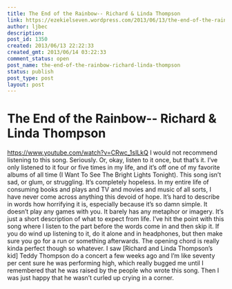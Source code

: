 ```yaml
---
title: The End of the Rainbow-- Richard & Linda Thompson
link: https://ezekielseven.wordpress.com/2013/06/13/the-end-of-the-rainbow-richard-linda-thompson/
author: ljbec
description: 
post_id: 1350
created: 2013/06/13 22:22:33
created_gmt: 2013/06/14 03:22:33
comment_status: open
post_name: the-end-of-the-rainbow-richard-linda-thompson
status: publish
post_type: post
layout: post
---
```


# The End of the Rainbow-- Richard & Linda Thompson

https://www.youtube.com/watch?v=CRwc_1sILkQ I would not recommend listening to this song. Seriously. Or, okay, listen to it once, but that’s it. I’ve only listened to it four or five times in my life, and it’s off one of my favorite albums of all time (I Want To See The Bright Lights Tonight). This song isn’t sad, or glum, or struggling. It’s completely hopeless. In my entire life of consuming books and plays and TV and movies and music of all sorts, I have never come across anything this devoid of hope. It’s hard to describe in words how horrifying it is, especially because it’s so damn simple. It doesn’t play any games with you. It barely has any metaphor or imagery. It’s just a short description of what to expect from life. I’ve hit the point with this song where I listen to the part before the words come in and then skip it. If you do wind up listening to it, do it alone and in headphones, but then make sure you go for a run or something afterwards. The opening chord is really kinda perfect though so whatever. I saw [Richard and Linda Thompson’s kid] Teddy Thompson do a concert a few weeks ago and I’m like seventy per cent sure he was performing high, which really bugged me until I remembered that he was raised by the people who wrote this song. Then I was just happy that he wasn’t curled up crying in a corner.